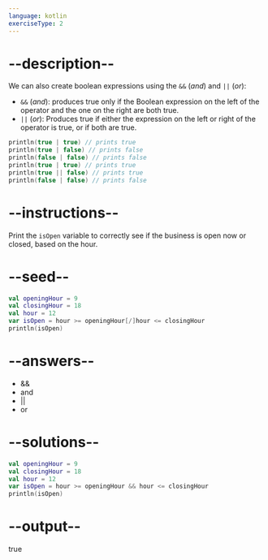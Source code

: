 ```yaml
---
language: kotlin
exerciseType: 2
---
```


# --description--

We can also create boolean expressions using the `&&` (_and_) and `||` (_or_):

- `&&` (_and_): produces true only if the Boolean expression on the left of the operator and the one on the right are both true.
- `||` (_or_): Produces true if either the expression on the left or right of the operator is true, or if both are true.

```kotlin
println(true | true) // prints true
println(true | false) // prints false
println(false | false) // prints false
println(true | true) // prints true
println(true || false) // prints true
println(false | false) // prints false
```

# --instructions--

Print the `isOpen` variable to correctly see if the business is open now or closed, based on the hour.

# --seed--

```kotlin
val openingHour = 9
val closingHour = 18
val hour = 12
var isOpen = hour >= openingHour[/]hour <= closingHour
println(isOpen)
```

# --answers--

- &&
- and
- ||
- or

# --solutions--

```kotlin
val openingHour = 9
val closingHour = 18
val hour = 12
var isOpen = hour >= openingHour && hour <= closingHour
println(isOpen)
```

# --output--

true
